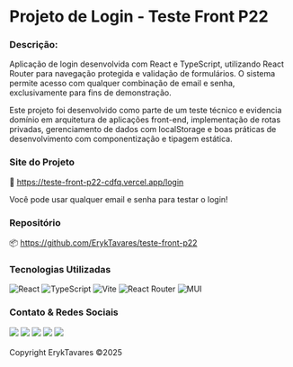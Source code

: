 # Projeto de Login - Teste Front P22

### Descrição:

Aplicação de login desenvolvida com React e TypeScript, utilizando React Router para navegação protegida e validação de formulários. O sistema permite acesso com qualquer combinação de email e senha, exclusivamente para fins de demonstração.

Este projeto foi desenvolvido como parte de um teste técnico e evidencia domínio em arquitetura de aplicações front-end, implementação de rotas privadas, gerenciamento de dados com localStorage e boas práticas de desenvolvimento com componentização e tipagem estática.

### Site do Projeto

🔗 https://teste-front-p22-cdfq.vercel.app/login

Você pode usar qualquer email e senha para testar o login!

### Repositório

📦 https://github.com/ErykTavares/teste-front-p22

### Tecnologias Utilizadas

<img src="https://img.shields.io/badge/React-20232A?style=for-the-badge&logo=react&logoColor=61DAFB" alt="React"> <img src="https://img.shields.io/badge/TypeScript-3178C6?style=for-the-badge&logo=typescript&logoColor=white" alt="TypeScript"> <img src="https://img.shields.io/badge/Vite-646CFF?style=for-the-badge&logo=vite&logoColor=white" alt="Vite"> <img src="https://img.shields.io/badge/ReactRouter-CA4245?style=for-the-badge&logo=reactrouter&logoColor=white" alt="React Router"> <img src="https://img.shields.io/badge/Material%20UI-007FFF?style=for-the-badge&logo=mui&logoColor=white" alt="MUI">

### Contato & Redes Sociais

<div> <a href="https://www.linkedin.com/in/eryktavares35/" target="_blank" rel="noopener"><img src="https://img.shields.io/badge/LinkedIn-0077B5?style=for-the-badge&logo=linkedin&logoColor=white"></a> <a href="https://www.instagram.com/dev_eryktavares/?hl=pt-br" target="_blank"><img src="https://img.shields.io/badge/Instagram-E4405F?style=for-the-badge&logo=instagram&logoColor=white"></a> <a href="http://api.whatsapp.com/send?phone=557591952463" target="_blank"><img src="https://img.shields.io/badge/WhatsApp-25D366?style=for-the-badge&logo=whatsapp&logoColor=white"></a> <a href="https://discord.com/users/859431514449379358" target="_blank"><img src="https://img.shields.io/badge/-@ErykTavares%239649-4169E1?style=flat&labelColor=7289da&logo=discord&logoColor=white"></a> <a href="https://www.youtube.com/channel/UCvLrUAMzmxB-H0iK8H7ReQg" target="_blank"><img src="https://img.shields.io/badge/YouTube-FF0000?style=for-the-badge&logo=youtube&logoColor=white"></a> </div>

<br/>
Copyright ErykTavares ©2025
